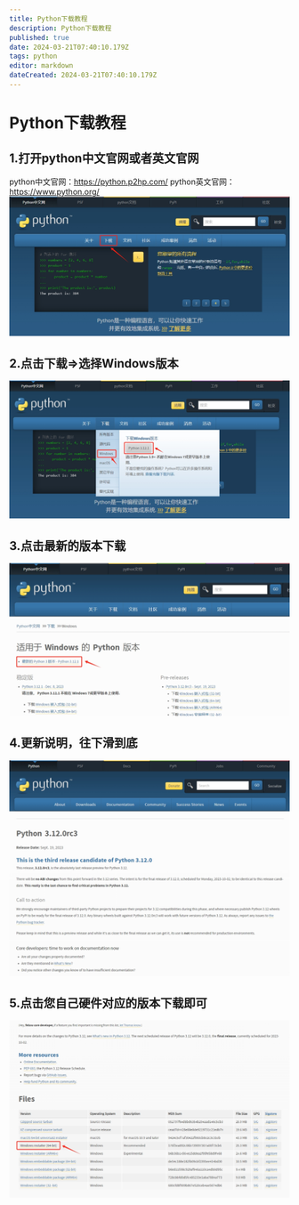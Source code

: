 ```yaml
---
title: Python下载教程
description: Python下载教程
published: true
date: 2024-03-21T07:40:10.179Z
tags: python
editor: markdown
dateCreated: 2024-03-21T07:40:10.179Z
---
```


# Python下载教程
## 1.打开python中文官网或者英文官网
python中文官网：https://python.p2hp.com/
python英文官网：https://www.python.org/
![python下载01.png](/wiki/python/python/python下载01.png)
## 2.点击下载=>选择Windows版本
![python选择windows10下载02.png](/wiki/python/python/python选择windows10下载02.png)
## 3.点击最新的版本下载
![python最新版下载03.png](/wiki/python/python/python最新版下载03.png)
## 4.更新说明，往下滑到底
![python最新版下载04.png](/wiki/python/python/python最新版下载04.png)
## 5.点击您自己硬件对应的版本下载即可
![python最新版下载05.png](/wiki/python/python/python最新版下载05.png)
